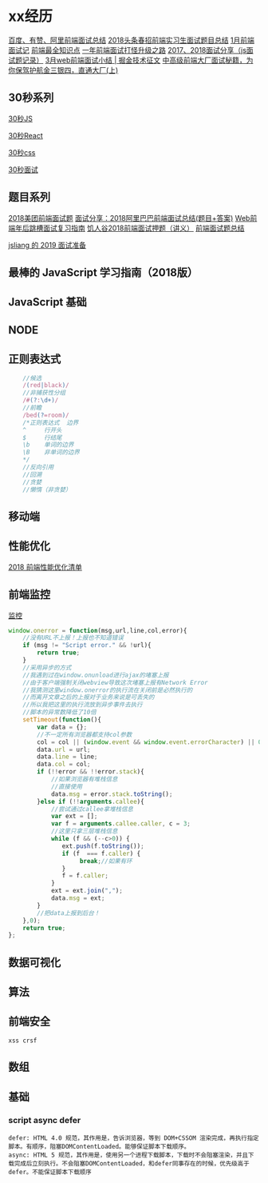 # xx经历

[百度、有赞、阿里前端面试总结](https://mp.weixin.qq.com/s/gcG-JL3wt0-Aexwt5nV99g)
[2018头条春招前端实习生面试题目总结](https://juejin.im/post/5adc5d2f51882567183eb4a9)
[1月前端面试记](https://juejin.im/post/587dab348d6d810058d87a0a)
[前端最全知识点](https://juejin.im/entry/59a1a3e25188252444425aee)
[一年前端面试打怪升级之路](https://juejin.im/post/5a98a8be518825556140ad4c)
[2017、2018面试分享（js面试题记录）](https://segmentfault.com/a/1190000013827826)
[3月web前端面试小结 | 掘金技术征文](https://juejin.im/post/5abb44c06fb9a028df22ab37)
[中高级前端大厂面试秘籍，为你保驾护航金三银四，直通大厂(上)](https://juejin.im/post/5c64d15d6fb9a049d37f9c20)

## 30秒系列

[30秒JS](https://github.com/30-seconds/30-seconds-of-code)

[30秒React](https://github.com/30-seconds/30-seconds-of-react)

[30秒css](https://30-seconds.github.io/30-seconds-of-css/)

[30秒面试](https://30secondsofinterviews.org/)

## 题目系列

[2018美团前端面试题](https://juejin.im/post/5a96c6326fb9a063626408c8)
[面试分享：2018阿里巴巴前端面试总结(题目+答案)](https://blog.ihoey.com/posts/Interview/2018-02-28-alibaba-interview.html)
[Web前端年后跳槽面试复习指南](http://www.jackpu.com/nian-hou-fu-xi-zhi-nan/)
[饥人谷2018前端面试押题（讲义）](https://zhuanlan.zhihu.com/p/34536462)
[前端面试题总结](https://segmentfault.com/a/1190000014401170?utm_source=index-hottest)

[jsliang 的 2019 面试准备](https://juejin.im/post/5c8e4cd3f265da67c87454a0)

## 最棒的 JavaScript 学习指南（2018版）

[](http://www.cnblogs.com/lhb25/p/javascript-book-2018.html)

## JavaScript 基础

## NODE

## 正则表达式

```js
    //候选
    /(red|black)/
    //非捕获性分组
    /#(?:\d+)/
    //前瞻
    /bed(?=room)/
    /*正则表达式  边界
    ^     行开头
    $     行结尾
    \b    单词的边界
    \B    非单词的边界
    */
    //反向引用
    //回溯
    //贪婪
    //懒惰（非贪婪）
```

## 移动端

## 性能优化

[2018 前端性能优化清单](https://juejin.im/post/5a966bd16fb9a0635172a50a)

## 前端监控

[监控](http://rapheal.sinaapp.com/2014/11/06/javascript-error-monitor/?f=http://blogread.cn/)

```javascript
window.onerror = function(msg,url,line,col,error){
    //没有URL不上报！上报也不知道错误
    if (msg != "Script error." && !url){
        return true;
    }
    //采用异步的方式
    //我遇到过在window.onunload进行ajax的堵塞上报
    //由于客户端强制关闭webview导致这次堵塞上报有Network Error
    //我猜测这里window.onerror的执行流在关闭前是必然执行的
    //而离开文章之后的上报对于业务来说是可丢失的
    //所以我把这里的执行流放到异步事件去执行
    //脚本的异常数降低了10倍
    setTimeout(function(){
        var data = {};
        //不一定所有浏览器都支持col参数
        col = col || (window.event && window.event.errorCharacter) || 0;
        data.url = url;
        data.line = line;
        data.col = col;
        if (!!error && !!error.stack){
            //如果浏览器有堆栈信息
            //直接使用
            data.msg = error.stack.toString();
        }else if (!!arguments.callee){
            //尝试通过callee拿堆栈信息
            var ext = [];
            var f = arguments.callee.caller, c = 3;
            //这里只拿三层堆栈信息
            while (f && (--c>0)) {
               ext.push(f.toString());
               if (f  === f.caller) {
                    break;//如果有环
               }
               f = f.caller;
            }
            ext = ext.join(",");
            data.msg = ext;
        }
        //把data上报到后台！
    },0);
    return true;
};
```

## 数据可视化

## 算法

## 前端安全

    xss crsf

## 数组

[](https://www.jianshu.com/p/66b04163948b)
[](https://juejin.im/entry/5a406b88f265da430d583cf1)

## 基础

### script async defer

    defer: HTML 4.0 规范，其作用是，告诉浏览器，等到 DOM+CSSOM 渲染完成，再执行指定脚本。有顺序，阻塞DOMContentLoaded。能够保证脚本下载顺序。
    async: HTML 5 规范，其作用是，使用另一个进程下载脚本，下载时不会阻塞渲染，并且下载完成后立刻执行。不会阻塞DOMContentLoaded，和defer同事存在的时候，优先级高于defer。不能保证脚本下载顺序
